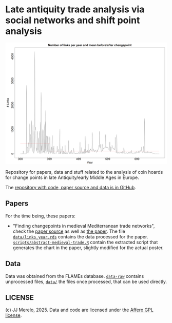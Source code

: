 # Late antiquity trade analysis via social networks and shift point analysis

![Change point analysis for coin hoards"](statphys-changepoint.png)

Repository for papers, data and stuff related to the analysis of coin hoards for
change points in late Antiquity/early Middle Ages in Europe.

The [repository with code, paper source and data is in GitHub](https://github.com/JJ/medieval-trade).

## Papers

For the time being, these papers:

* "Finding changepoints in medieval Mediterranean trade networks", check the
  [paper source](abstract-medieval-trade.Rnw) as well as [the paper](https://github.com/JJ/medieval-trade/releases/download/v1.02/abstract-medieval-trade.pdf). The file
  [`data/links_year.rds`](data/links_year.rds) contains the data processed for
  the
  paper. [`scripts/abstract-medieval-trade.R`](scripts/abstract-medieval-trade.R)
  contain the extracted script that generates the chart in the paper, slightly
  modified for the actual poster. 

## Data

Data was obtained from the FLAMEs database. [`data-raw`](data-raw) contains
unprocessed files, [`data/`](data/) the files once processed, that can be used
directly.

## LICENSE

(c) JJ Merelo, 2025. Data and code are licensed under the [Affero GPL
license](LICENSE).




